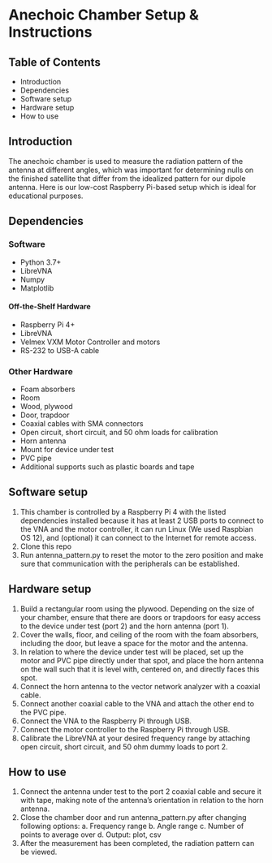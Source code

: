 # Anechoic Chamber Setup & Instructions
## Table of Contents
-	Introduction
-	Dependencies
-	Software setup
-	Hardware setup
-	How to use
## Introduction
The anechoic chamber is used to measure the radiation pattern of the antenna at different angles, which was important for determining nulls on the finished satellite that differ from the idealized pattern for our dipole antenna. Here is our low-cost Raspberry Pi-based setup which is ideal for educational purposes.
## Dependencies
### Software
-	Python 3.7+
-	LibreVNA
-	Numpy
-	Matplotlib
#### Off-the-Shelf Hardware
-	Raspberry Pi 4+
-	LibreVNA
-	Velmex VXM Motor Controller and motors
  -	RS-232 to USB-A cable
### Other Hardware
-	Foam absorbers
-	Room
  -	Wood, plywood
  -	Door, trapdoor
-	Coaxial cables with SMA connectors
-	Open circuit, short circuit, and 50 ohm loads for calibration
-	Horn antenna
-	Mount for device under test
  -	PVC pipe
  -	Additional supports such as plastic boards and tape
## Software setup
1.	This chamber is controlled by a Raspberry Pi 4 with the listed dependencies installed because it has at least 2 USB ports to connect to the VNA and the motor controller, it can run Linux (We used Raspbian OS 12), and (optional) it can connect to the Internet for remote access.
2.	Clone this repo
3.	Run antenna_pattern.py to reset the motor to the zero position and make sure that communication with the peripherals can be established.
## Hardware setup
1.	Build a rectangular room using the plywood. Depending on the size of your chamber, ensure that there are doors or trapdoors for easy access to the device under test (port 2) and the horn antenna (port 1).
2.	Cover the walls, floor, and ceiling of the room with the foam absorbers, including the door, but leave a space for the motor and the antenna.
3.	In relation to where the device under test will be placed, set up the motor and PVC pipe directly under that spot, and place the horn antenna on the wall such that it is level with, centered on, and directly faces this spot.
4.	Connect the horn antenna to the vector network analyzer with a coaxial cable.
5.	Connect another coaxial cable to the VNA and attach the other end to the PVC pipe. 
6.	Connect the VNA to the Raspberry Pi through USB.
7.	Connect the motor controller to the Raspberry Pi through USB.
8.	Calibrate the LibreVNA at your desired frequency range by attaching open circuit, short circuit, and 50 ohm dummy loads to port 2. 
## How to use
1.	Connect the antenna under test to the port 2 coaxial cable and secure it with tape, making note of the antenna’s orientation in relation to the horn antenna.
2.	Close the chamber door and run antenna_pattern.py after changing following options:
a.	Frequency range
b.	Angle range
c.	Number of points to average over
d.	Output: plot, csv
3.	After the measurement has been completed, the radiation pattern can be viewed.
